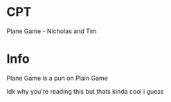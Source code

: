 # CPT
Plane Game - Nicholas and Tim

# Info

Plane Game is a pun on Plain Game

Idk why you're reading this but thats kinda cool i guess
